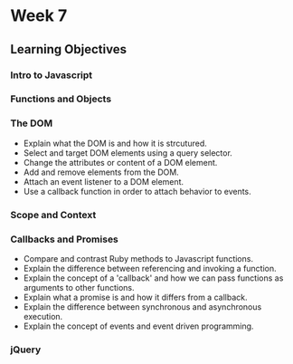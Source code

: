 # Week 7

## Learning Objectives

### Intro to Javascript

### Functions and Objects

### The DOM

- Explain what the DOM is and how it is strcutured.
- Select and target DOM elements using a query selector.
- Change the attributes or content of a DOM element.
- Add and remove elements from the DOM.
- Attach an event listener to a DOM element.
- Use a callback function in order to attach behavior to events.

### Scope and Context

### Callbacks and Promises

 - Compare and contrast Ruby methods to Javascript functions.
 - Explain the difference between referencing and invoking a function.
 - Explain the concept of a 'callback' and how we can pass functions as arguments to other functions.
 - Explain what a promise is and how it differs from a callback.
 - Explain the difference between synchronous and asynchronous execution.
 - Explain the concept of events and event driven programming.

### jQuery
